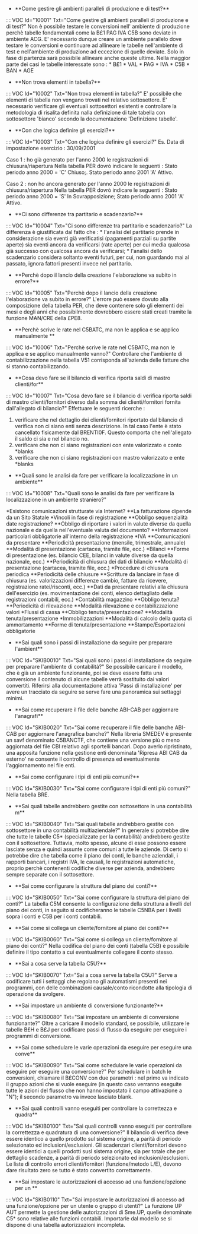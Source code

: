 - \*\*Come gestire gli ambienti paralleli di produzione e di test?\*\*

 :  : VOC Id="10001" Txt="Come gestire gli ambienti paralleli di produzione e di test?"
 Non è possibile testare le conversioni nell' ambiente di produzione perchè tabelle fondamentali come la
 B£1 PAG IVA C5B sono deviate in ambiente ACG.
 E' necessario dunque creare un ambiente parallelo dove testare le conversioni e continuare ad allineare le tabelle
 nell'ambiente di test e nell'ambiente di produzione ad eccezione di quelle deviate.
 Solo in fase di partenza sarà possibile allineare anche queste ultime.
 Nella maggior parte dei casi le tabelle interessate sono : 
 \* B£1
 \* VAL
 \* PAG
 \* IVA
 \* C5B
 \* BAN
 \* AGE

- \*\*Non trova elementi in tabella?\*\*

 :  : VOC Id="10002" Txt="Non trova elementi in tabella?"
 E' possibile che elementi di tabella non vengano trovati nel relativo sottosettore.
 E' necessario verificare gli eventuali sottosettori esistenti e controllare la metodologia di risalita
 definita nalla definizione di tale tabella con sottosettore 'bianco' secondo la documentazione 'Definizione tabelle'.

- \*\*Con che logica definire gli esercizi?\*\*

 :  : VOC Id="10003" Txt="Con che logica definire gli esercizi?"
 Es. Data di impostazione esercizio :  30/09/2001

 Caso 1 :  ho già generato per l'anno 2000 le registrazioni di chiusura/riapertura
 Nella tabella PER dovrò indicare le seguenti : 
 Stato periodo anno 2000 = 'C' Chiuso;.
 Stato periodo anno 2001 'A' Attivo.

 Caso 2 :  non ho ancora generato per l'anno 2000 le registrazioni di chiusura/riapertura
 Nella tabella PER dovrò indicare le seguenti : 
 Stato periodo anno 2000 = 'S' In Sovrapposizione;
 Stato periodo anno 2001 'A' Attivo.

- \*\*Ci sono differenze tra partitario e scadenzario?\*\*

 :  : VOC Id="10004" Txt="Ci sono differenze tra partitario e scadenzario?"
 La differenza è giustificata dal fatto che : 
 \* l'analisi del partitario prende in considerazione sia eventi già verificatisi (pagamenti parziali su partite aperte) sia eventi ancora da verificarsi (rate aperte) per cui media qualcosa già successo con qualcosa ancora da verificarsi;
 \* l'analisi dello scadenzario considera soltanto eventi futuri, per cui, non guardando mai al passato, ignora fattori presenti invece nel partitario.

- \*\*Perchè dopo il lancio della creazione l'elaborazione va subito in errore?\*\*

 :  : VOC Id="10005" Txt="Perchè dopo il lancio della creazione l'elaborazione va subito in errore?"
 L'errore può essere dovuto alla composizione della tabella PER, che deve contenere solo gli elementi dei mesi e degli
 anni che possibilmente dovrebbero essere stati creati tramite la funzione MAN/CRE della £PE8.

- \*\*Perchè scrive le rate nel C5BATC, ma non le applica e se applico manualmente \*\*

 :  : VOC Id="10006" Txt="Perchè scrive le rate nel C5BATC, ma non le applica e se applico manualmente vanno?"
 Controllare che l'ambiente di contabilizzazione nella tabella V51 corrisponda all'azienda delle fatture che si stanno contabilizzando.

- \*\*Cosa devo fare se il bilancio di verifica riporta saldi di mastro clienti/for\*\*

 :  : VOC Id="10007" Txt="Cosa devo fare se il bilancio di verifica riporta saldi di mastro clienti/fornitori diverso dalla somma dei clienti/fornitori fornita dall'allegato di bilancio?"
 Effettuare le seguenti ricerche : 
 1. verificare che nel dettaglio dei clienti/fornitori riportato dal bilancio di verifica non ci siano enti senza descrizione. In tal caso l'ente è stato
 cancellato fisicamente dal BRENTI0F. Questo comporta che nell'allegato il saldo ci sia e nel bilancio no.
 2. verificare che non ci siano registrazioni con ente valorizzato e conto \*blanks
 3. verificare che non ci siano registrazioni con mastro valorizzato e ente \*blanks

- \*\*Quali sono le analisi da fare per verificare la localizzazione in un ambiente\*\*

 :  : VOC Id="10008" Txt="Quali sono le analisi da fare per verificare la localizzazione in un ambiente straniero?"

 \*Esistono comunicazioni strutturate via Internet?
 \*\*La fatturazione dipende da un Sito Statale
 \*Vincoli in fase di registrazione
 \*\*Obbligo sequenzialità date registrazione?
 \*\*Obbligo di riportare i valori in valute diverse da quella nazionale e da quella nell'eventuale valuta del documento?
 \*\*Informazioni particolari obbligatorie all'interno della registrazione
 \*IVA
 \*\*Comunicazioni da presentare
 \*\*Periodicità presentazione (mensile, trimestrale, annuale)
 \*\*Modalità di presentazione (cartacea, tramite file, ecc.)
 \*Bilanci
 \*\*Forme di presentazione (es. bilancio CEE, bilanci in valute diverse da quella nazionale, ecc.)
 \*\*Periodicità di chiusura dei dati di bilancio
 \*\*Modalità di presentazione (cartacea, tramite file, ecc.)
 \*Procedure di chiusura periodica
 \*\*Periodicità delle chiusure
 \*\*Scritture da lanciare in fase di chiusura (es. valorizzazioni differenze cambio, fatture da ricevere, registrazione ratei/risconti, ecc.)
 \*\*Dati da presentare relativi alla chiusura dell'esercizio (es. movimentazione dei conti, elenco dettagliato delle registrazioni contabili, ecc.)
 \*Contabilità magazzino
 \*\*Obbligo tenuta?
 \*\*Periodicità di rilevazione
 \*\*Modalità rilevazione e contabilizzazione valori
 \*Flussi di cassa
 \*\*Obbligo tenuta/presentazione?
 \*\*Modalità tenuta/presentazione
 \*Immobilizzazioni
 \*\*Modalità di calcolo della quota di ammortamento
 \*\*Forme di tenuta/presentazione
 \*\*Stampe/Esportazioni obbligatorie

- \*\*Sai quali sono i passi di installazione da seguire per preparare l'ambient\*\*

 :  : VOC Id="SKIB0010" Txt="Sai quali sono i passi di installazione da seguire per preparare l'ambiente di contabilità?"
Se possibile caricare il modello, che è già un ambiente funzionante, poi se deve essere fatta una conversione il contenuto di alcune tabelle verrà sostituito dai valori convertiti.
Riferirsi alla documentazione attiva 'Passi di installazione' per avere un tracciato da seguire se serve fare una panoramica sui settaggi minimi.
- \*\*Sai come recuperare il file delle banche ABI-CAB per aggiornare l'anagrafi\*\*

 :  : VOC Id="SKIB0020" Txt="Sai come recuperare il file delle banche ABI-CAB per aggiornare l'anagrafica banche?"
Nella libreria SMEDEV è presente un savf denominato C5BANCTF, che contiene una versione più o meno aggiornata del file CBI relativo agli sportelli bancari.
Dopo averlo ripristinato, una apposita funzione nella gestione enti denominata 'Ripresa ABI CAB da esterno' ne consente il controllo di presenza ed eventualmente l'aggiornamento nel file enti.
- \*\*Sai come configurare i tipi di enti più comuni?\*\*

 :  : VOC Id="SKIB0030" Txt="Sai come configurare i tipi di enti più comuni?"
Nella tabella BRE.
- \*\*Sai quali tabelle andrebbero gestite con sottosettore in una contabilità m\*\*

 :  : VOC Id="SKIB0040" Txt="Sai quali tabelle andrebbero gestite con sottosettore in una contabilità multiaziendale?"
In generale si potrebbe dire che tutte le tabelle C5\* (specializzate per la contabilità) andrebbero gestite con il sottosettore. Tuttavia, molto spesso, alcune di esse possono essere lasciate senza e quindi assunte come comuni a tutte le aziende. Di certo si potrebbe dire che tabella come il piano dei conti, le banche aziendali, i rapporti bancari, i registri IVA, le causali, le registrazioni automatiche, proprio perchè contenenti codifiche diverse per azienda, andrebbero sempre separate con il sottosettore.
- \*\*Sai come configurare la struttura del piano dei conti?\*\*

 :  : VOC Id="SKIB0050" Txt="Sai come configurare la struttura del piano dei conti?"
La tabella C5M consente la configurazione della struttura a livelli del piano dei conti, in seguito si codificheranno le tabelle C5NBA per i livelli sopra i conti e C5B per i conti contabili.
- \*\*Sai come si collega un cliente/fornitore al piano dei conti?\*\*

 :  : VOC Id="SKIB0060" Txt="Sai come si collega un cliente/fornitore al piano dei conti?"
Nella codifica del piano dei conti (tabella C5B) è possibile definire il tipo contatto a cui eventualmente collegare il conto stesso.
- \*\*Sai a cosa serve la tabella C5U?\*\*

 :  : VOC Id="SKIB0070" Txt="Sai a cosa serve la tabella C5U?"
Serve a codificare tutti i settaggi che regolano gli automatismi presenti nei programmi, con delle combinazioni causale/conto ricondotte alla tipologia di operazione da svolgere.
- \*\*Sai impostare un ambiente di conversione funzionante?\*\*

 :  : VOC Id="SKIB0080" Txt="Sai impostare un ambiente di conversione funzionante?"
Oltre a caricare il modello standard, se possibile, utilizzare le tabelle B£H e B£J per codificare passi di flusso da eseguire per eseguire i programmi di conversione.
- \*\*Sai come schedulare le varie operazioni da eseguire per eseguire una conve\*\*

 :  : VOC Id="SKIB0090" Txt="Sai come schedulare le varie operazioni da eseguire per eseguire una conversione?"
Per schedulare in batch le conversioni, chiamare il B£CONV con due parametri :  nel primo va indicato il gruppo azioni che si vuole eseguire (in questo caso verranno eseguite tutte le azioni del flusso che non hanno impostato il campo attivazione a "N"); il secondo parametro va invece lasciato blank.
- \*\*Sai quali controlli vanno eseguiti per controllare la correttezza e quadra\*\*

 :  : VOC Id="SKIB0100" Txt="Sai quali controlli vanno eseguiti per controllare la correttezza e quadratura di una conversione?"
Il bilancio di verifica deve essere identico a quello prodotto sul sistema origine, a parità di periodo selezionato ed inclusioni/esclusioni.
Gli scadenzari clienti/fornitori devono essere identici a quelli prodotti susl sistema origine, sia per totale che per dettaglio scadenze, a parità di periodo selezionato ed inclusioni/esclusioni.
Le liste di controllo errori clienti/fornitori (funzione/metodo L/E), devono dare risultato zero se tutto è stato convertito correttamente.
- \*\*Sai impostare le autorizzazioni di accesso ad una funzione/opzione per un \*\*

 :  : VOC Id="SKIB0110" Txt="Sai impostare le autorizzazioni di accesso ad una funzione/opzione per un utente o gruppo di utenti?"
La funzione UP AUT permette la gestione delle autorizzazioni di Sme.UP, quelle denominate C5\* sono relative alle funzioni contabili. Importarle dal modello se si dispone di una tabella autorizzazioni incompleta.

